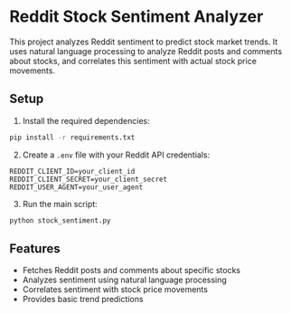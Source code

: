 # Reddit Stock Sentiment Analyzer

This project analyzes Reddit sentiment to predict stock market trends. It uses natural language processing to analyze Reddit posts and comments about stocks, and correlates this sentiment with actual stock price movements.

## Setup

1. Install the required dependencies:
```bash
pip install -r requirements.txt
```

2. Create a `.env` file with your Reddit API credentials:
```
REDDIT_CLIENT_ID=your_client_id
REDDIT_CLIENT_SECRET=your_client_secret
REDDIT_USER_AGENT=your_user_agent
```

3. Run the main script:
```bash
python stock_sentiment.py
```

## Features

- Fetches Reddit posts and comments about specific stocks
- Analyzes sentiment using natural language processing
- Correlates sentiment with stock price movements
- Provides basic trend predictions

